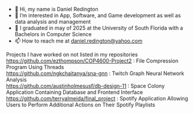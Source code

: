 - 👋 Hi, my name is Daniel Redington
- 👀 I’m interested in App, Software, and Game development as well as data analysis and management
- 🌱 I graduated in may of 2025 at the University of South Florida with a Bachelors in Computer Science
- 📫 How to reach me at daniel.redington@yahoo.com

<!---
For more information feel free to visit my LinkedIn page
LinkedIn: https://www.linkedin.com/in/daniel-redington-5ab649225/ 
--->
Projects I have worked on not listed in my repositories  
https://github.com/ezthompson/COP4600-Project2 : File Compression Program Using Threads  
https://github.com/ngkchaitanya/sna-gnn : Twitch Graph Neural Network Analysis  
https://github.com/austinholmesusf/db-design-11 : Space Colony Application Containing Database and Frontend Interface  
https://github.com/terryalmeida/final_project : Spotify Application Allowing Users to Perform Additional Actions on Their Spotify Playlists  
